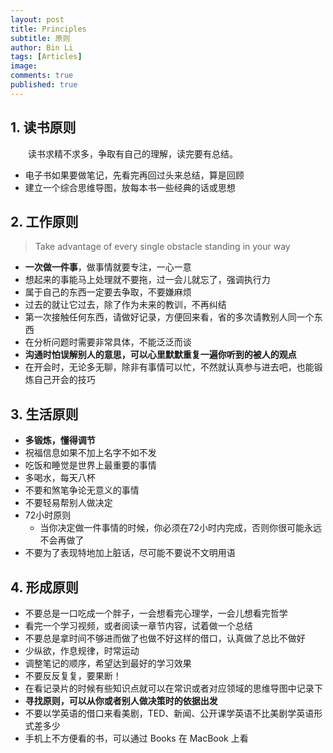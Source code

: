 ```yaml
---
layout: post
title: Principles
subtitle: 原则
author: Bin Li
tags: [Articles]
image: 
comments: true
published: true
---
```




## 1. 读书原则
　　读书求精不求多，争取有自己的理解，读完要有总结。
* 电子书如果要做笔记，先看完再回过头来总结，算是回顾
* 建立一个综合思维导图，放每本书一些经典的话或思想

## 2. 工作原则
> Take advantage of every single obstacle standing in your way

* **一次做一件事**，做事情就要专注，一心一意
* 想起来的事能马上处理就不要拖，过一会儿就忘了，强调执行力
* 属于自己的东西一定要去争取，不要嫌麻烦
* 过去的就让它过去，除了作为未来的教训，不再纠结
* 第一次接触任何东西，请做好记录，方便回来看，省的多次请教别人同一个东西
* 在分析问题时需要非常具体，不能泛泛而谈
* **沟通时怕误解别人的意思，可以心里默默重复一遍你听到的被人的观点**
* 在开会时，无论多无聊，除非有事情可以忙，不然就认真参与进去吧，也能锻炼自己开会的技巧

## 3. 生活原则
* **多锻炼，懂得调节**
* 祝福信息如果不加上名字不如不发
* 吃饭和睡觉是世界上最重要的事情
* 多喝水，每天八杯
* 不要和煞笔争论无意义的事情
* 不要轻易帮别人做决定
* 72小时原则
    - 当你决定做一件事情的时候，你必须在72小时内完成，否则你很可能永远不会再做了
* 不要为了表现特地加上脏话，尽可能不要说不文明用语

## 4. 形成原则
* 不要总是一口吃成一个胖子，一会想看完心理学，一会儿想看完哲学
* 看完一个学习视频，或者阅读一章节内容，试着做一个总结
* 不要总是拿时间不够进而做了也做不好这样的借口，认真做了总比不做好
* 少纵欲，作息规律，时常运动
* 调整笔记的顺序，希望达到最好的学习效果
* 不要反反复复，要果断！
* 在看记录片的时候有些知识点就可以在常识或者对应领域的思维导图中记录下
* **寻找原则，可以从你或者别人做决策时的依据出发**
* 不要以学英语的借口来看美剧，TED、新闻、公开课学英语不比美剧学英语形式差多少
* 手机上不方便看的书，可以通过 Books 在 MacBook 上看
